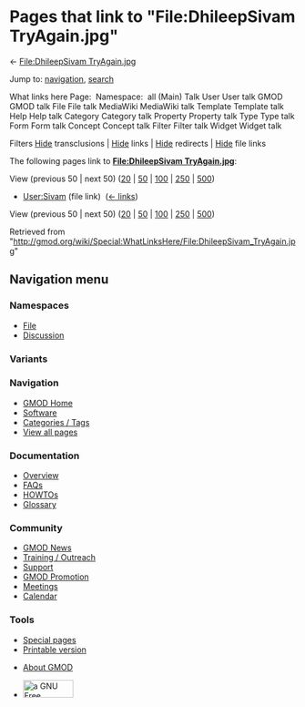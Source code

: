 <div id="mw-page-base" class="noprint">

</div>

<div id="mw-head-base" class="noprint">

</div>

<div id="content" class="mw-body" role="main">

<span id="top"></span>

<div id="mw-js-message" style="display:none;">

</div>



# <span dir="auto">Pages that link to "File:DhileepSivam TryAgain.jpg"</span>

<div id="bodyContent">

<div id="contentSub">

← [File:DhileepSivam
TryAgain.jpg](/wiki/File:DhileepSivam_TryAgain.jpg "File:DhileepSivam TryAgain.jpg")

</div>

<div id="jump-to-nav" class="mw-jump">

Jump to: [navigation](#mw-navigation), [search](#p-search)

</div>

<div id="mw-content-text">

What links here Page:  Namespace:  all (Main) Talk User User talk GMOD
GMOD talk File File talk MediaWiki MediaWiki talk Template Template talk
Help Help talk Category Category talk Property Property talk Type Type
talk Form Form talk Concept Concept talk Filter Filter talk Widget
Widget talk

Filters
[Hide](/mediawiki/index.php?title=Special:WhatLinksHere/File:DhileepSivam_TryAgain.jpg&hidetrans=1 "Special:WhatLinksHere/File:DhileepSivam TryAgain.jpg")
transclusions \|
[Hide](/mediawiki/index.php?title=Special:WhatLinksHere/File:DhileepSivam_TryAgain.jpg&hidelinks=1 "Special:WhatLinksHere/File:DhileepSivam TryAgain.jpg")
links \|
[Hide](/mediawiki/index.php?title=Special:WhatLinksHere/File:DhileepSivam_TryAgain.jpg&hideredirs=1 "Special:WhatLinksHere/File:DhileepSivam TryAgain.jpg")
redirects \|
[Hide](/mediawiki/index.php?title=Special:WhatLinksHere/File:DhileepSivam_TryAgain.jpg&hideimages=1 "Special:WhatLinksHere/File:DhileepSivam TryAgain.jpg")
file links

The following pages link to **[File:DhileepSivam
TryAgain.jpg](/wiki/File:DhileepSivam_TryAgain.jpg "File:DhileepSivam TryAgain.jpg")**:

View (previous 50 \| next 50)
([20](/mediawiki/index.php?title=Special:WhatLinksHere/File:DhileepSivam_TryAgain.jpg&limit=20 "Special:WhatLinksHere/File:DhileepSivam TryAgain.jpg")
\|
[50](/mediawiki/index.php?title=Special:WhatLinksHere/File:DhileepSivam_TryAgain.jpg&limit=50 "Special:WhatLinksHere/File:DhileepSivam TryAgain.jpg")
\|
[100](/mediawiki/index.php?title=Special:WhatLinksHere/File:DhileepSivam_TryAgain.jpg&limit=100 "Special:WhatLinksHere/File:DhileepSivam TryAgain.jpg")
\|
[250](/mediawiki/index.php?title=Special:WhatLinksHere/File:DhileepSivam_TryAgain.jpg&limit=250 "Special:WhatLinksHere/File:DhileepSivam TryAgain.jpg")
\|
[500](/mediawiki/index.php?title=Special:WhatLinksHere/File:DhileepSivam_TryAgain.jpg&limit=500 "Special:WhatLinksHere/File:DhileepSivam TryAgain.jpg"))

- [User:Sivam](/wiki/User:Sivam "User:Sivam") (file link) ‎
  <span class="mw-whatlinkshere-tools">([←
  links](/mediawiki/index.php?title=Special:WhatLinksHere&target=User%3ASivam "Special:WhatLinksHere"))</span>

View (previous 50 \| next 50)
([20](/mediawiki/index.php?title=Special:WhatLinksHere/File:DhileepSivam_TryAgain.jpg&limit=20 "Special:WhatLinksHere/File:DhileepSivam TryAgain.jpg")
\|
[50](/mediawiki/index.php?title=Special:WhatLinksHere/File:DhileepSivam_TryAgain.jpg&limit=50 "Special:WhatLinksHere/File:DhileepSivam TryAgain.jpg")
\|
[100](/mediawiki/index.php?title=Special:WhatLinksHere/File:DhileepSivam_TryAgain.jpg&limit=100 "Special:WhatLinksHere/File:DhileepSivam TryAgain.jpg")
\|
[250](/mediawiki/index.php?title=Special:WhatLinksHere/File:DhileepSivam_TryAgain.jpg&limit=250 "Special:WhatLinksHere/File:DhileepSivam TryAgain.jpg")
\|
[500](/mediawiki/index.php?title=Special:WhatLinksHere/File:DhileepSivam_TryAgain.jpg&limit=500 "Special:WhatLinksHere/File:DhileepSivam TryAgain.jpg"))

</div>

<div class="printfooter">

Retrieved from
"<http://gmod.org/wiki/Special:WhatLinksHere/File:DhileepSivam_TryAgain.jpg>"

</div>

<div id="catlinks" class="catlinks catlinks-allhidden">

</div>

<div class="visualClear">

</div>

</div>

</div>

<div id="mw-navigation">

## Navigation menu

<div id="mw-head">



<div id="left-navigation">

<div id="p-namespaces" class="vectorTabs" role="navigation"
aria-labelledby="p-namespaces-label">

### Namespaces

- <span id="ca-nstab-image"><a href="/wiki/File:DhileepSivam_TryAgain.jpg" accesskey="c"
  title="View the file page [c]">File</a></span>
- <span id="ca-talk"><a
  href="/mediawiki/index.php?title=File_talk:DhileepSivam_TryAgain.jpg&amp;action=edit&amp;redlink=1"
  accesskey="t"
  title="Discussion about the content page [t]">Discussion</a></span>

</div>

<div id="p-variants" class="vectorMenu emptyPortlet" role="navigation"
aria-labelledby="p-variants-label">

### 

### Variants[](#)

<div class="menu">

</div>

</div>

</div>

<div id="right-navigation">





</div>



</div>

</div>

</div>

<div id="mw-panel">

<div id="p-logo" role="banner">

<a href="/wiki/Main_Page"
style="background-image: url(http://gmod.org/images/GMOD-cogs.png);"
title="Visit the main page"></a>

</div>

<div id="p-Navigation" class="portal" role="navigation"
aria-labelledby="p-Navigation-label">

### Navigation

<div class="body">

- <span id="n-GMOD-Home">[GMOD Home](/wiki/Main_Page)</span>
- <span id="n-Software">[Software](/wiki/GMOD_Components)</span>
- <span id="n-Categories-.2F-Tags">[Categories /
  Tags](/wiki/Categories)</span>
- <span id="n-View-all-pages">[View all
  pages](/wiki/Special:AllPages)</span>

</div>

</div>

<div id="p-Documentation" class="portal" role="navigation"
aria-labelledby="p-Documentation-label">

### Documentation

<div class="body">

- <span id="n-Overview">[Overview](/wiki/Overview)</span>
- <span id="n-FAQs">[FAQs](/wiki/Category:FAQ)</span>
- <span id="n-HOWTOs">[HOWTOs](/wiki/Category:HOWTO)</span>
- <span id="n-Glossary">[Glossary](/wiki/Glossary)</span>

</div>

</div>

<div id="p-Community" class="portal" role="navigation"
aria-labelledby="p-Community-label">

### Community

<div class="body">

- <span id="n-GMOD-News">[GMOD News](/wiki/GMOD_News)</span>
- <span id="n-Training-.2F-Outreach">[Training /
  Outreach](/wiki/Training_and_Outreach)</span>
- <span id="n-Support">[Support](/wiki/Support)</span>
- <span id="n-GMOD-Promotion">[GMOD
  Promotion](/wiki/GMOD_Promotion)</span>
- <span id="n-Meetings">[Meetings](/wiki/Meetings)</span>
- <span id="n-Calendar">[Calendar](/wiki/Calendar)</span>

</div>

</div>

<div id="p-tb" class="portal" role="navigation"
aria-labelledby="p-tb-label">

### Tools

<div class="body">

- <span id="t-specialpages"><a href="/wiki/Special:SpecialPages" accesskey="q"
  title="A list of all special pages [q]">Special pages</a></span>
- <span id="t-print"><a
  href="/mediawiki/index.php?title=Special:WhatLinksHere/File:DhileepSivam_TryAgain.jpg&amp;printable=yes"
  rel="alternate" accesskey="p"
  title="Printable version of this page [p]">Printable version</a></span>

</div>

</div>

</div>

</div>

<div id="footer" role="contentinfo">

- <span id="footer-places-about">[About
  GMOD](/wiki/GMOD:About "GMOD:About")</span>

<!-- -->

- <span id="footer-copyrightico">[<img src="http://www.gnu.org/graphics/gfdl-logo-small.png" width="88"
  height="31" alt="a GNU Free Documentation License" />](http://www.gnu.org/licenses/fdl-1.3.html)</span>




</div>
